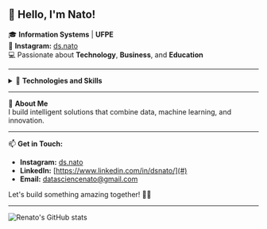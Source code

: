 ## 👋 Hello, I'm Nato!

🎓 **Information Systems** | **UFPE**  
📸 **Instagram:** [ds.nato](https://www.instagram.com/ds.nato)  
💻 Passionate about **Technology**, **Business**, and **Education**

---

<details>
  <summary>🚀 <b>Technologies and Skills</b></summary>
  
- 🐍 **Python**
- 📊 **Data Science**
- 🤖 **Machine Learning**
- 🧠 **Deep Learning**
- 🔍 **Pattern Recognition**
- 🕸️ **Neural Networks**
- 💾 **Big Data**
</details>

---

🌟 **About Me**  
I build intelligent solutions that combine data, machine learning, and innovation.

---

📫 **Get in Touch:**  
- **Instagram:** [ds.nato](https://www.instagram.com/ds.nato)  
- **LinkedIn:** [https://www.linkedin.com/in/dsnato/](#)  
- **Email:** [datasciencenato@gmail.com](#)  

Let's build something amazing together! 🚀✨

---

![Renato's GitHub stats](https://github-readme-stats.vercel.app/api?username=renatosamico&show_icons=true&theme=radical)

